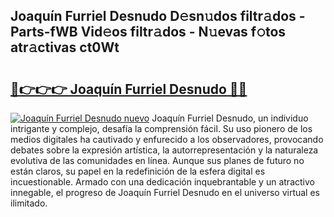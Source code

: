 ## Joaquín Furriel Desnudo D𝚎sn𝚞dos filtr𝚊dos - Parts-fWB Vid𝚎os filtr𝚊dos - N𝚞evas f𝚘tos atr𝚊ctivas ct0Wt

# <h2><a href="http://mb665ty.tromn.icu/?c=Joaqu%c3%adn+Furriel+Desnudo">🔗👉👉👉 Joaquín Furriel Desnudo 🔗🔗</a></h2>

[![Joaquín Furriel Desnudo nuevo](https://i.imgur.com/pEAQMta.gif)](http://mb665ty.tromn.icu/?c=Joaqu%c3%adn+Furriel+Desnudo)
Joaquín Furriel Desnudo, un individuo intrigante y complejo, desafía la comprensión fácil. Su uso pionero de los medios digitales ha cautivado y enfurecido a los observadores, provocando debates sobre la expresión artística, la autorrepresentación y la naturaleza evolutiva de las comunidades en línea. Aunque sus planes de futuro no están claros, su papel en la redefinición de la esfera digital es incuestionable. Armado con una dedicación inquebrantable y un atractivo innegable, el progreso de Joaquín Furriel Desnudo en el universo virtual es ilimitado.
